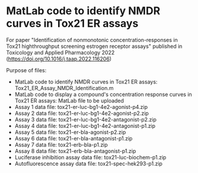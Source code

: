 # MatLab code to identify NMDR curves in Tox21 ER assays

For paper "Identification of nonmonotonic concentration-responses in Tox21 highthroughput screening estrogen receptor assays" published in Toxicology and Applied Pharmacology 2022 (https://doi.org/10.1016/j.taap.2022.116206)

Purpose of files:
- MatLab code to identify NMDR curves in Tox21 ER assays: Tox21_ER_Assay_NMDR_Identification.m
- MatLab code to display a compound's concentration response curves in Tox21 ER assays: MatLab file to be uploaded
- Assay 1 data file: tox21-er-luc-bg1-4e2-agonist-p4.zip
- Assay 2 data file: tox21-er-luc-bg1-4e2-agonist-p2.zip
- Assay 3 data file: tox21-er-luc-bg1-4e2-antagonist-p2.zip
- Assay 4 data file: tox21-er-luc-bg1-4e2-antagonist-p1.zip
- Assay 5 data file: tox21-er-bla-agonist-p2.zip
- Assay 6 data file: tox21-er-bla-antagonist-p1.zip
- Assay 7 data file: tox21-erb-bla-p1.zip
- Assay 8 data file: tox21-erb-bla-antagonist-p1.zip
- Luciferase inhibition assay data file: tox21-luc-biochem-p1.zip
- Autofluorescence assay data file: tox21-spec-hek293-p1.zip
